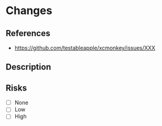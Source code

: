 # Changes

## References

- https://github.com/testableapple/xcmonkey/issues/XXX

## Description


## Risks

- [ ] None
- [ ] Low
- [ ] High
